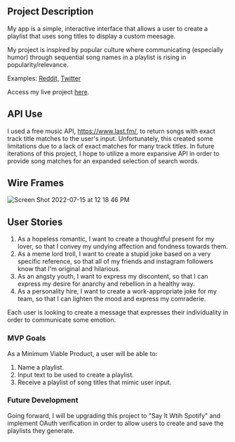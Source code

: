 ## Project Description 
My app is a simple, interactive interface that allows a user to create a playlist that uses song titles to display a custom meesage.

My project is inspired by popular culture where communicating (especially humor) through sequential song names in a playlist is rising in popularity/relevance.

Examples: [Reddit,](https://www.reddit.com/r/weirdspotifyplaylists/) [Twitter](https://twitter.com/SpotifyWeird?ref_src=twsrc%5Egoogle%7Ctwcamp%5Eserp%7Ctwgr%5Eauthor)

Access my live project [here](https://say-it-with-songs-project.netlify.app/).


## API Use
I used a free music API, https://www.last.fm/, to return songs with exact track title matches to the user's input. Unfortunately, this created some limitations due to a lack of exact matches for many track titles. In future iterations of this project, I hope to utilize a more expansive API in order to provide song matches for an expanded selection of search words.


## Wire Frames
![Screen Shot 2022-07-15 at 12 18 46 PM](https://media.git.generalassemb.ly/user/43396/files/4e16f015-f717-4ee7-a73f-7f3eb2ab3ed3)


## User Stories
1. As a hopeless romantic, I want to create a thoughtful present for my lover, so that I convey my undying affection and fondness towards them.
2. As a meme lord troll, I want to create a stupid joke based on a very specific reference, so that all of my friends and instagram followers know that I'm original and hilarious.
3. As an angsty youth, I want to express my discontent, so that I can express my desire for anarchy and rebellion in a healthy way.
4. As a personality hire, I want to create a work-appropriate joke for my team, so that I can lighten the mood and express my comraderie.

Each user is looking to create a message that expresses their individuality in order to communicate some emotion.


### MVP Goals
As a Minimum Viable Product, a user will be able to:
1. Name a playlist.
2. Input text to be used to create a playlist.
3. Receive a playlist of song titles that mimic user input.

### Future Development
Going forward, I will be upgrading this project to "Say It Wtih Spotify" and implement OAuth verification in order to allow users to create and save the playlists they generate.
